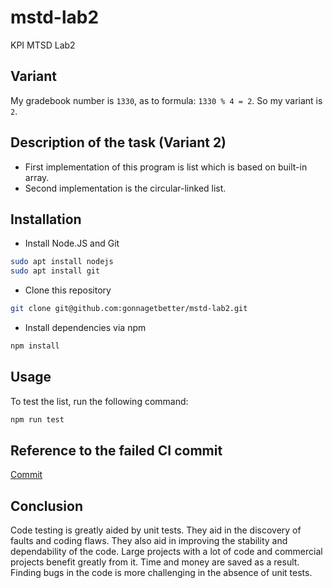 # mstd-lab2
KPI MTSD Lab2

## Variant
My gradebook number is `1330`, as to formula: `1330 % 4 = 2`. So my variant is `2`.

## Description of the task (Variant 2)
- First implementation of this program is list which is based on built-in array.
- Second implementation is the circular-linked list.
## Installation
- Install Node.JS and Git
```bash
sudo apt install nodejs
sudo apt install git
```
- Clone this repository
```bash
git clone git@github.com:gonnagetbetter/mstd-lab2.git
```
- Install dependencies via npm
```bash
npm install
```
## Usage
To test the list, run the following command:
```bash
npm run test
```
## Reference to the failed CI commit
[Commit](https://github.com/gonnagetbetter/mstd-lab2/commit/67dd637ca5910ea8704f5ee83da7b0c508223228)

## Conclusion
Code testing is greatly aided by unit tests. They aid in the discovery of faults and coding flaws. They also aid in improving the stability and dependability of the code. Large projects with a lot of code and commercial projects benefit greatly from it. Time and money are saved as a result. Finding bugs in the code is more challenging in the absence of unit tests.



